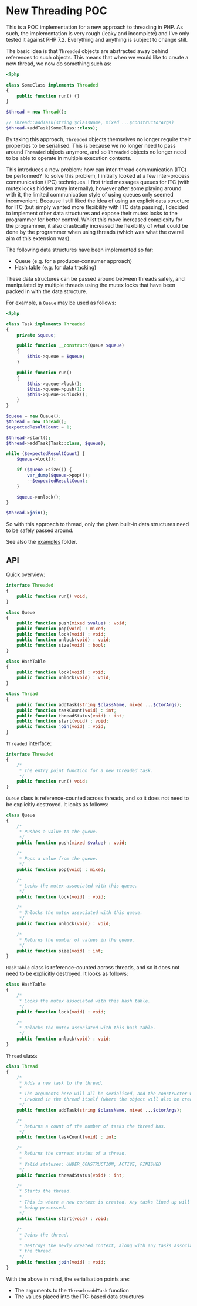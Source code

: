 # New Threading POC

This is a POC implementation for a new approach to threading in PHP. As such, the implementation is very rough (leaky and incomplete) and I've only tested it against PHP 7.2. Everything and anything is subject to change still.

The basic idea is that `Threaded` objects are abstracted away behind references to such objects. This means that when we would like to create a new thread, we now do something such as:
```php
<?php

class SomeClass implements Threaded
{
    public function run() {}
}

$thread = new Thread();

// Thread::addTask(string $className, mixed ...$constructorArgs)
$thread->addTask(SomeClass::class);
```

By taking this approach, `Threaded` objects themselves no longer require their properties to be serialised. This is because we no longer need to pass around `Threaded` objects anymore, and so `Threaded` objects no longer need to be able to operate in multiple execution contexts.

This introduces a new problem: how can inter-thread communication (ITC) be performed? To solve this problem, I initially looked at a few inter-process communication (IPC) techniques. I first tried messages queues for ITC (with mutex locks hidden away internally), however after some playing around with it, the limited communication style of using queues only seemed inconvenient. Because I still liked the idea of using an explicit data structure for ITC (but simply wanted more flexibility with ITC data passing), I decided to implement other data structures and expose their mutex locks to the programmer for better control. Whilst this move increased complexity for the programmer, it also drastically increased the flexibility of what could be done by the programmer when using threads (which was what the overall aim of this extension was).

The following data structures have been implemented so far:
 - Queue (e.g. for a producer-consumer approach)
 - Hash table (e.g. for data tracking)

These data structures can be passed around between threads safely, and manipulated by multiple threads using the mutex locks that have been packed in with the data structure.

For example, a `Queue` may be used as follows:
```php
<?php

class Task implements Threaded
{
    private $queue;

    public function __construct(Queue $queue)
    {
        $this->queue = $queue;
    }

    public function run()
    {
        $this->queue->lock();
        $this->queue->push(1);
        $this->queue->unlock();
    }
}

$queue = new Queue();
$thread = new Thread();
$expectedResultCount = 1;

$thread->start();
$thread->addTask(Task::class, $queue);

while ($expectedResultCount) {
    $queue->lock();

    if ($queue->size()) {
        var_dump($queue->pop());
        --$expectedResultCount;
    }

    $queue->unlock();
}

$thread->join();
```

So with this approach to thread, only the given built-in data structures need to be safely passed around.

See also the [examples](https://github.com/tpunt/pht/tree/master/examples) folder.

## API

Quick overview:
```php
interface Threaded
{
    public function run() void;
}

class Queue
{
    public function push(mixed $value) : void;
    public function pop(void) : mixed;
    public function lock(void) : void;
    public function unlock(void) : void;
    public function size(void) : bool;
}

class HashTable
{
    public function lock(void) : void;
    public function unlock(void) : void;
}

class Thread
{
    public function addTask(string $className, mixed ...$ctorArgs);
    public function taskCount(void) : int;
    public function threadStatus(void) : int;
    public function start(void) : void;
    public function join(void) : void;
}
```

`Threaded` interface:
```php
interface Threaded
{
    /*
     * The entry point function for a new Threaded task.
     */
    public function run() void;
}
```

`Queue` class is reference-counted across threads, and so it does not need to be explicitly destroyed. It looks as follows:
```php
class Queue
{
    /*
     * Pushes a value to the queue.
     */
    public function push(mixed $value) : void;

    /*
     * Pops a value from the queue.
     */
    public function pop(void) : mixed;

    /*
     * Locks the mutex associated with this queue.
     */
    public function lock(void) : void;

    /*
     * Unlocks the mutex associated with this queue.
     */
    public function unlock(void) : void;

    /*
     * Returns the number of values in the queue.
     */
    public function size(void) : int;
}
```

`HashTable` class is reference-counted across threads, and so it does not need to be explicitly destroyed. It looks as follows:
```php
class HashTable
{
    /*
     * Locks the mutex associated with this hash table.
     */
    public function lock(void) : void;

    /*
     * Unlocks the mutex associated with this hash table.
     */
    public function unlock(void) : void;
}
```

`Thread` class:
```php
class Thread
{
    /*
     * Adds a new task to the thread.
     *
     * The arguments here will all be serialised, and the constructor will be
     * invoked in the thread itself (where the object will also be created).
     */
    public function addTask(string $className, mixed ...$ctorArgs);

    /*
     * Returns a count of the number of tasks the thread has.
     */
    public function taskCount(void) : int;

    /*
     * Returns the current status of a thread.
     *
     * Valid statuses: UNDER_CONSTRUCTION, ACTIVE, FINISHED
     */
    public function threadStatus(void) : int;

    /*
     * Starts the thread.
     *
     * This is where a new context is created. Any tasks lined up will begin
     * being processed.
     */
    public function start(void) : void;

    /*
     * Joins the thread.
     *
     * Destroys the newly created context, along with any tasks associated with
     * the thread.
     */
    public function join(void) : void;
}
```

With the above in mind, the serialisation points are:
 - The arguments to the `Thread::addTask` function
 - The values placed into the ITC-based data structures
